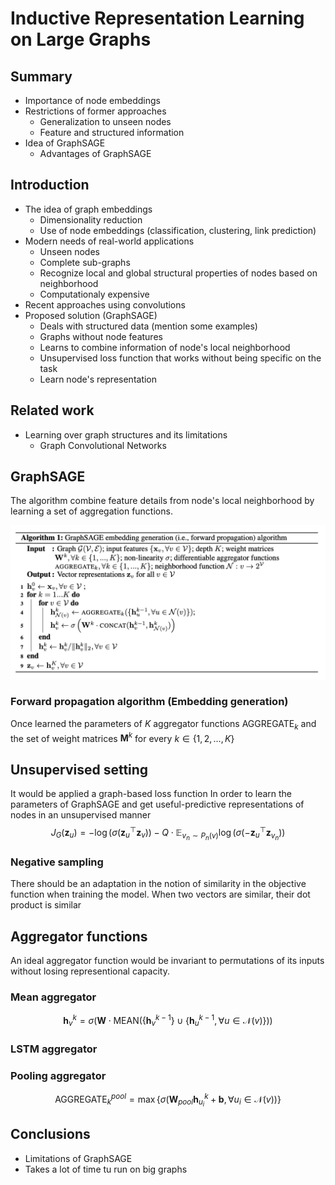 
# Inductive Representation Learning on Large Graphs

## Summary
- Importance of node embeddings
- Restrictions of former approaches 
    - Generalization to unseen nodes
    - Feature and structured information
- Idea of GraphSAGE
    - Advantages of GraphSAGE

## Introduction
- The idea of graph embeddings
    - Dimensionality reduction
    - Use of node embeddings (classification, clustering, link prediction)
- Modern needs of real-world applications
    - Unseen nodes
    - Complete sub-graphs
    - Recognize local and global structural properties of nodes based on neighborhood
    - Computationaly expensive
- Recent approaches using convolutions
- Proposed solution (GraphSAGE)
    - Deals with structured data (mention some examples)
    - Graphs without node features
    - Learns to combine information of node's local neighborhood
    - Unsupervised loss function that works without being specific on the task
    - Learn node's representation

## Related work
- Learning over graph structures and its limitations
    - Graph Convolutional Networks

## GraphSAGE
The algorithm combine feature details from node's local neighborhood by learning a set of aggregation functions.
<!-- Insert image of the algorithm -->
![GraphSAGE_algorithm](GraphSAGE_algorithm.png)

### Forward propagation algorithm (Embedding generation)
Once learned the parameters of $K$ aggregator functions $\textrm{AGGREGATE}_k$ and the set of weight matrices $\mathbf M^k$ for every $k\in\{1,2,...,K\}$
<!-- They are used to propagate information through the nodes between different layers of the model-->

## Unsupervised setting
It would be applied a graph-based loss function 
In order to learn the parameters of GraphSAGE and get useful-predictive representations of nodes in an unsupervised manner
$$J_G(\mathbf z_u) = -\log{\left( \sigma(\mathbf z_u^\top \mathbf z_v) \right)} - Q\cdot\mathbb E_{v_n\sim P_n(v)}{\log{\left(\sigma(-\mathbf z_u^\top \mathbf z_{v_n})\right)} }$$

### Negative sampling
There should be an adaptation in the notion of similarity in the objective function when training the model.
When two vectors are similar, their dot product is similar

## Aggregator functions
An ideal aggregator function would be invariant to permutations of its inputs without losing representional capacity. 
### Mean aggregator
$$\mathbf h_v^k = \sigma\left( \mathbf W\cdot \textrm{MEAN}\left( \left\{\mathbf h_v^{k-1} \right\} \cup \left\{\mathbf h_u^{k-1}, \forall u\in \mathcal N(v) \right\}  \right)\right)$$

### LSTM aggregator

### Pooling aggregator
$$\textrm{AGGREGATE}_k^{pool} = \max{\left\{ \sigma\left(\mathbf W_{pool}\mathbf h_{u_i}^k + \mathbf b, \forall u_i\in\mathcal N(v) \right)\right\}}$$


## Conclusions
- Limitations of GraphSAGE
- Takes a lot of time tu run on big graphs
